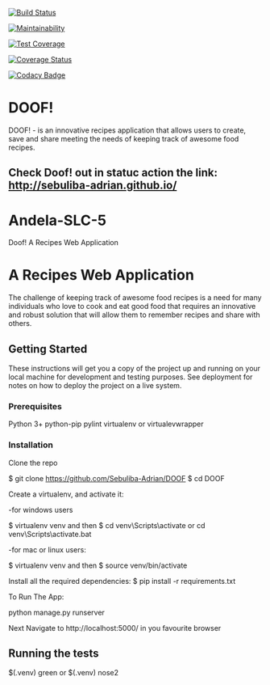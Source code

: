 [![Build Status](https://travis-ci.org/Sebuliba-Adrian/DOOF.svg?branch=master)](https://travis-ci.org/Sebuliba-Adrian/DOOF)

[![Maintainability](https://api.codeclimate.com/v1/badges/81c0b1784a2851458604/maintainability)](https://codeclimate.com/github/Sebuliba-Adrian/DOOF/maintainability)

[![Test Coverage](https://api.codeclimate.com/v1/badges/81c0b1784a2851458604/test_coverage)](https://codeclimate.com/github/Sebuliba-Adrian/DOOF/test_coverage)

[![Coverage Status](https://coveralls.io/repos/github/Sebuliba-Adrian/DOOF/badge.svg?branch=master)](https://coveralls.io/github/Sebuliba-Adrian/DOOF?branch=master)

[![Codacy Badge](https://api.codacy.com/project/badge/Grade/b0b362f1d90445cebc53ae7b1cd935e1)](https://www.codacy.com/app/Sebuliba-Adrian/DOOF?utm_source=github.com&amp;utm_medium=referral&amp;utm_content=Sebuliba-Adrian/DOOF&amp;utm_campaign=Badge_Grade)

# DOOF!
DOOF! - is  an innovative recipes application that allows users  to create, save and share meeting the needs of keeping track of awesome food recipes.
## Check Doof! out in statuc action the link: http://sebuliba-adrian.github.io/

# Andela-SLC-5

Doof! A Recipes Web Application

# A Recipes Web Application


The challenge of keeping track of awesome food recipes is a need for many individuals who love to cook and eat good food that requires an innovative and robust solution that will  allow them to remember recipes and share with others.


## Getting Started

These instructions will get you a copy of the project up and running on your local machine for development and testing purposes. See deployment for notes on how to deploy the project on a live system.

### Prerequisites

Python 3+
python-pip 
pylint virtualenv or virtualevwrapper


### Installation

Clone the repo

$ git clone https://github.com/Sebuliba-Adrian/DOOF
$ cd DOOF

Create a virtualenv, and activate it:

-for windows users

$ virtualenv venv
and then
$ cd venv\Scripts\activate or cd venv\Scripts\activate.bat

-for mac or linux users:

$ virtualenv venv
and then
$ source venv/bin/activate

Install all the required dependencies:
$ pip install -r requirements.txt

To Run The App:

python manage.py runserver

Next Navigate to http://localhost:5000/ in you favourite browser 


## Running the tests
$(.venv) green
or
$(.venv) nose2


